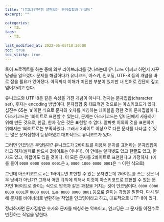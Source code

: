 ```yaml
---
title: "[TIL]간단히 살펴보는 문자집합과 인코딩"
excerpt: ""

categories:
  - TIL
tags:
  - TIL
 
last_modified_at: 2022-05-05T18:30:00
toc: true
toc_sticky: true
---
```


토이 프로젝트를 하는 중에 외부 라이브러리를 갖다쓰는데 유니코드 어쩌고 하면서 자꾸 말썽을 일으켰다. 문제를 해결하다가 유니코드, 아스키, 인코딩, UTF-8 등의 개념을 바로 잡을 필요가 있어졌다. 아직까지 이해가 미진한 부분이 있지만 내 언어로 간단히 짚고 넘어가려고 한다.

유니코드와 UTF-8은 같은 속성을 가진 개념이 아니다. 전자는 문자집합(character set), 후자는 encoding 방법이다. 문자집합 중 대표적인 것으로는 아스키코드가 있다. 십진수 65는 'a'이런 식으로 문자와 숫자를 매칭하는 테이블을 정한 것이 문자집합이다. 아스키코드는 1바이트로 표현할 수 있는데, 문제는 아스키코드는 영미권에서 사용하기 위해 만든 것으로, 한글, 한자 같은 것은 표현할 수 없다. 알파벳 이외의 것을 표현하기 위해서는 1바이트로는 부족하였다. 그래서 2바이트 이상으로 다른 문자를 나타낼 수 있는 많은 문자집합이 등장하였고 대표적으로 유니코드가 있다.

그러면 인코딩은 무엇일까?
유니코드가 2바이트를 이용해 문자를 표현하는 문자집합이라고 하자(실제로 반드시 2바이트는 아니다). 이 안에는 알파벳도 있고 한글도 있고, 한자도 있고, 아랍어도 있을 것이다. 이 모든 문자를 2바이트로 표현한다고 가정하자. (예를 들어 `0000 0000 0000 0001`은 `a`, `0000 1000 0000 0001`은 `ㄱ` 이런 식으로)

그런데 아스키코드로 a는 1바이트면 표현할 수 있는 문자였는데 2바이트를 쓰는 것은 너무 낭비가 아닌가? 그래서 어떤 규칙에 의해서 이것이 아스키코드로 표현할 수 있는 문자면 1바이트로 줄이는 식으로 압축과 같은 과정을 거치는 것이 인코딩이다. `0000 0000 0000 0001`을 `0000 0001 또는 0000 0000 0001` 등으로 줄이는 과정을 말한다. 다시 말해 문자를 바이너리로 변환하는 작업을 인코딩이라고 하고, 대표적으로 UTF-8이 있다. 

정리하자면 문자집합은 숫자와 문자를 매칭하는 약속이고, 인코딩은 그 문자를 이진수로 변환하는 작업을 말한다. 